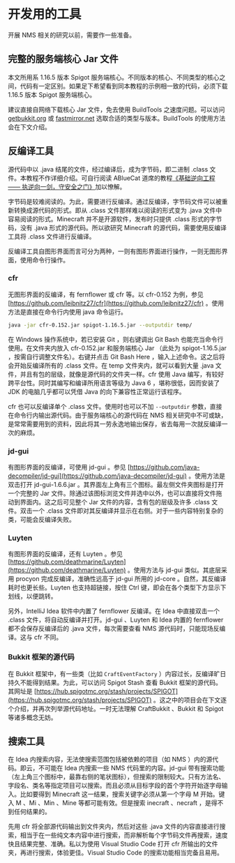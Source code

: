# 开发用的工具

开展 NMS 相关的研究以前，需要作一些准备。

## 完整的服务端核心 Jar 文件

本文所用系 1.16.5 版本 Spigot 服务端核心。不同版本的核心、不同类型的核心之间，代码有一定区别。如果足下希望看到同本教程的示例相一致的代码，必须下载 1.16.5 版本 Spigot 服务端核心。

建议直接自网络下载核心 Jar 文件，免去使用 BuildTools 之速度问题。可以访问 [getbukkit.org](http://getbukkit.org/) 或 [fastmirror.net](https://www.fastmirror.net/) 选取合适的类型与版本。BuildTools 的使用方法会在下文介绍。

## 反编译工具

源代码中以 .java 结尾的文件，经过编译后，成为字节码，即二进制 .class 文件。本教程不作详细介绍。可自行阅读 ABlueCat 道席的教程[《基础逆向工程 —— 执逆向一剑，守安全之门》](https://abluecat123.github.io/REtutorial/#/)加以憭解。

字节码是较难阅读的。为此，需要进行反编译。通过反编译，字节码文件可以被重新转换成源代码的形式。即从 .class 文件那样难以阅读的形式变为 .java 文件中容易阅读的形式。Minecraft 并不是开源软件，发布时只提供 .class 形式的字节码，没有 .java 形式的源代码。所以欲研究 Minecraft 的源代码，需要使用反编译工具将 .class 文件进行反编译。

反编译工具自图形界面而言可分为两种，一则有图形界面进行操作，一则无图形界面，使用命令行操作。

### cfr

无图形界面的反编译，有 fernflower 或 cfr 等。以 cfr-0.152 为例，参见 [https://github.com/leibnitz27/cfr](https://github.com/leibnitz27/cfr) 。使用方法是直接在命令行内使用 java 命令运行。

```bash
java -jar cfr-0.152.jar spigot-1.16.5.jar --outputdir temp/
```

在 Windows 操作系统中，若已安装 Git ，则右键调出 Git Bash 也能充当命令行使用。在文件夹内放入 cfr-0.152.jar 和服务端核心 Jar （此处为 spigot-1.16.5.jar ，按需自行调整文件名）。右键并点击 Git Bash Here ，输入上述命令。这之后将会开始反编译所有的 .class 文件。在 temp 文件夹内，就可以看到大量 .java 文件，并且有包的层级，就像是源代码的文件夹一样。cfr 使用 Java 编写，有较好跨平台性。同时其编写和编译所用语言等级为 Java 6 ，堪称很低，因而安装了 JDK 的电脑几乎都可以凭借 Java 的向下兼容性正常运行该程序。

cfr 也可以反编译单个 .class 文件。使用时也可以不加 `--outputdir` 参数，直接在命令行内输出源代码。由于服务端核心的源代码在 NMS 相关研究中不可或缺，是常常需要用到的资料，因此将其一劳永逸地输出保存，省去每用一次就反编译一次的麻烦。

### jd-gui

有图形界面的反编译，可使用 jd-gui 。参见 [https://github.com/java-decompiler/jd-gui](https://github.com/java-decompiler/jd-gui) 。使用方法是双击打开 jd-gui-1.6.6.jar 。其界面左上角有三个图标。最左侧文件夹图标是打开一个完整的 Jar 文件。除通过该图标浏览文件并选中以外，也可以直接将文件拖动到界面内。这之后可见整个 Jar 文件的内容，含有包的层级及许多 .class 文件。双击一个 .class 文件即对其反编译并显示在右侧。对于一些内容特别复杂的类，可能会反编译失败。

### Luyten

有图形界面的反编译，还有 Luyten 。参见 [https://github.com/deathmarine/Luyten](https://github.com/deathmarine/Luyten) 。使用方法与 jd-gui 类似。其底层采用 procyon 完成反编译，准确性远高于 jd-gui 所用的 jd-core 。自然，其反编译耗时也更长些。Luyten 也支持超链接，按住 Ctrl 键，即会在各个类型下方显示下划线，以便跳转。

另外，IntelliJ Idea 软件中内置了 fernflower 反编译。在 Idea 中直接双击一个 .class 文件，将自动反编译并打开。jd-gui 、Luyten 和 Idea 内置的 fernflower 都不会保存反编译后的 .java 文件，每次需要查看 NMS 源代码时，只能现场反编译。这与 cfr 不同。

### Bukkit 框架的源代码

在 Bukkit 框架中，有一些类（比如 `CraftEventFactory` ）内容过长，反编译旷日持久不能得到结果。为此，可以访问 Spigot Stash 查看 Bukkit 框架的源代码。其网址是 [https://hub.spigotmc.org/stash/projects/SPIGOT](https://hub.spigotmc.org/stash/projects/SPIGOT) 。这之中的项目会在下文逐个介绍，并再次列举源代码地址。一时无法理解 CraftBukkit 、Bukkit 和 Spigot 等诸多概念无妨。

## 搜索工具

在 Idea 内搜索内容，无法使搜索范围包括被依赖的项目（如 NMS ）内的源代码。即云，不可能在 Idea 内搜索一些 NMS 代码里的内容。jd-gui 带有搜索功能（左上角三个图标中，最靠右侧的笔状图标），但搜索的限制较大。只有方法名、字段名、类名等指定项目可以搜索。而且必须从目标字段的首个字符开始逐字母输入。比如要得到 Minecraft 这一结果，搜索关键字必须从第一个字母 M 开始。键入 M 、Mi 、Min 、Mine 等都可能有效。但是搜索 inecraft 、necraft ，是得不到任何结果的。

先用 cfr 将全部源代码输出到文件夹内，然后对这些 .java 文件的内容直接进行搜索，相当于在一些纯文本内容中进行搜索，而非解析每个字节码文件再搜索，速度快且结果完整、准确。私以为使用 Visual Studio Code 打开 cfr 所输出的文件夹，再进行搜索，体验更佳。Visual Studio Code 的搜索功能相当完备且易用。
